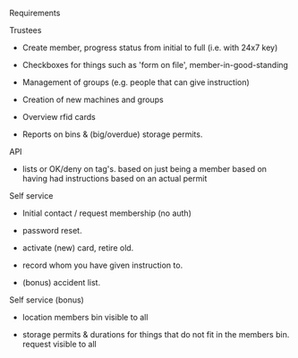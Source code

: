 Requirements

Trustees
-	Create member, progress status from initial to full (i.e. with 24x7 key)

-	Checkboxes for things such as 'form on file', member-in-good-standing

-	Management of groups (e.g. people that can give instruction)

-	Creation of new machines and groups

-	Overview rfid cards

-	Reports on bins & (big/overdue) storage permits.

API

-	lists or OK/deny on tag's.
		based on just being a member
		based on having had instructions
		based on an actual permit

Self service

-	Initial contact / request membership (no auth)

-	password reset.

-	activate (new) card, retire old.

-	record whom you have given instruction to.

-	(bonus) accident list.

Self service (bonus)

-	location members bin
		visible to all

-	storage permits & durations for things that do not fit in the members bin.
		request
		visible to all


